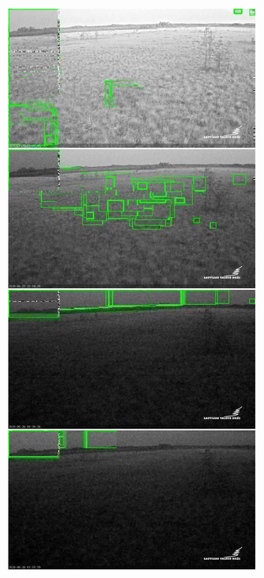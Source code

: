 ![20200625-221533-224538](in/20200625/20200625-221533-224538_0_.jpg)
![20200625-224543-231548](in/20200625/20200625-224543-231548_0_.jpg)
![20200625-231553-234558](in/20200625/20200625-231553-234558_0_.jpg)
![20200626-003018-010023](in/20200626/20200626-003018-010023_0_.jpg)
